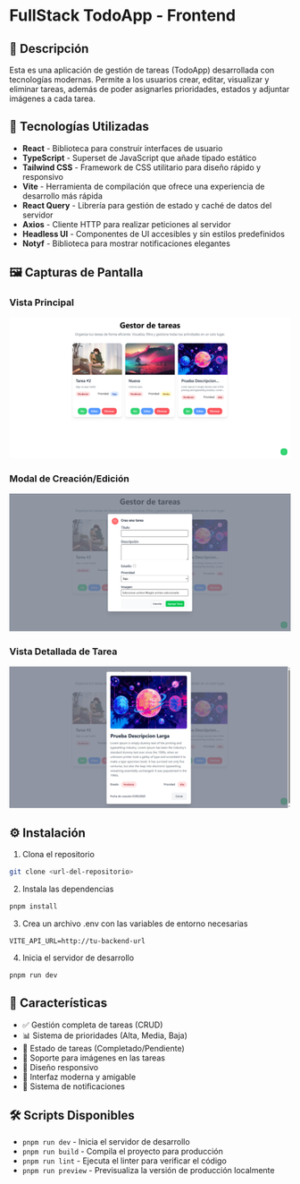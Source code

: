 # FullStack TodoApp - Frontend

## 📝 Descripción

Esta es una aplicación de gestión de tareas (TodoApp) desarrollada con tecnologías modernas. Permite a los usuarios crear, editar, visualizar y eliminar tareas, además de poder asignarles prioridades, estados y adjuntar imágenes a cada tarea.

## 🚀 Tecnologías Utilizadas

- **React** - Biblioteca para construir interfaces de usuario
- **TypeScript** - Superset de JavaScript que añade tipado estático
- **Tailwind CSS** - Framework de CSS utilitario para diseño rápido y responsivo
- **Vite** - Herramienta de compilación que ofrece una experiencia de desarrollo más rápida
- **React Query** - Librería para gestión de estado y caché de datos del servidor
- **Axios** - Cliente HTTP para realizar peticiones al servidor
- **Headless UI** - Componentes de UI accesibles y sin estilos predefinidos
- **Notyf** - Biblioteca para mostrar notificaciones elegantes

## 🖼️ Capturas de Pantalla

### Vista Principal
![Vista Principal](./public/img-1.png)

### Modal de Creación/Edición
![Modal de Edición](./public/img-2.png)

### Vista Detallada de Tarea
![Vista Detallada](./public/img-3.png)

## ⚙️ Instalación

1. Clona el repositorio
```bash
git clone <url-del-repositorio>
```

2. Instala las dependencias
```bash
pnpm install
```

3. Crea un archivo .env con las variables de entorno necesarias
```env
VITE_API_URL=http://tu-backend-url
```

4. Inicia el servidor de desarrollo
```bash
pnpm run dev
```

## 🌟 Características

- ✅ Gestión completa de tareas (CRUD)
- 📊 Sistema de prioridades (Alta, Media, Baja)
- 🔄 Estado de tareas (Completado/Pendiente)
- 📸 Soporte para imágenes en las tareas
- 📱 Diseño responsivo
- 🎨 Interfaz moderna y amigable
- 🔔 Sistema de notificaciones

## 🛠️ Scripts Disponibles

- `pnpm run dev` - Inicia el servidor de desarrollo
- `pnpm run build` - Compila el proyecto para producción
- `pnpm run lint` - Ejecuta el linter para verificar el código
- `pnpm run preview` - Previsualiza la versión de producción localmente